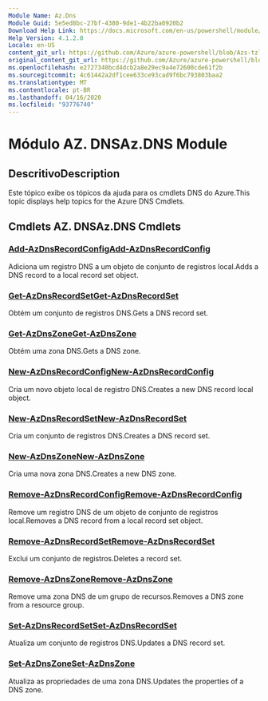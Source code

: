 ```yaml
---
Module Name: Az.Dns
Module Guid: 5e5ed8bc-27bf-4380-9de1-4b22ba0920b2
Download Help Link: https://docs.microsoft.com/en-us/powershell/module/az.dns
Help Version: 4.1.2.0
Locale: en-US
content_git_url: https://github.com/Azure/azure-powershell/blob/Azs-tzl/src/Dns/Dns/help/Az.DNS.md
original_content_git_url: https://github.com/Azure/azure-powershell/blob/Azs-tzl/src/Dns/Dns/help/Az.DNS.md
ms.openlocfilehash: e2727340bcd4dcb2a8e29ec9a4e72600cde61f2b
ms.sourcegitcommit: 4c61442a2df1cee633ce93cad9f6bc793803baa2
ms.translationtype: MT
ms.contentlocale: pt-BR
ms.lasthandoff: 04/16/2020
ms.locfileid: "93776740"
---
```

# <span data-ttu-id="a0040-101">Módulo AZ. DNS</span><span class="sxs-lookup"><span data-stu-id="a0040-101">Az.DNS Module</span></span>
## <span data-ttu-id="a0040-102">Descritivo</span><span class="sxs-lookup"><span data-stu-id="a0040-102">Description</span></span>
<span data-ttu-id="a0040-103">Este tópico exibe os tópicos da ajuda para os cmdlets DNS do Azure.</span><span class="sxs-lookup"><span data-stu-id="a0040-103">This topic displays help topics for the Azure DNS Cmdlets.</span></span>

## <span data-ttu-id="a0040-104">Cmdlets AZ. DNS</span><span class="sxs-lookup"><span data-stu-id="a0040-104">Az.DNS Cmdlets</span></span>
### [<span data-ttu-id="a0040-105">Add-AzDnsRecordConfig</span><span class="sxs-lookup"><span data-stu-id="a0040-105">Add-AzDnsRecordConfig</span></span>](Add-AzDnsRecordConfig.md)
<span data-ttu-id="a0040-106">Adiciona um registro DNS a um objeto de conjunto de registros local.</span><span class="sxs-lookup"><span data-stu-id="a0040-106">Adds a DNS record to a local record set object.</span></span>

### [<span data-ttu-id="a0040-107">Get-AzDnsRecordSet</span><span class="sxs-lookup"><span data-stu-id="a0040-107">Get-AzDnsRecordSet</span></span>](Get-AzDnsRecordSet.md)
<span data-ttu-id="a0040-108">Obtém um conjunto de registros DNS.</span><span class="sxs-lookup"><span data-stu-id="a0040-108">Gets a DNS record set.</span></span>

### [<span data-ttu-id="a0040-109">Get-AzDnsZone</span><span class="sxs-lookup"><span data-stu-id="a0040-109">Get-AzDnsZone</span></span>](Get-AzDnsZone.md)
<span data-ttu-id="a0040-110">Obtém uma zona DNS.</span><span class="sxs-lookup"><span data-stu-id="a0040-110">Gets a DNS zone.</span></span>

### [<span data-ttu-id="a0040-111">New-AzDnsRecordConfig</span><span class="sxs-lookup"><span data-stu-id="a0040-111">New-AzDnsRecordConfig</span></span>](New-AzDnsRecordConfig.md)
<span data-ttu-id="a0040-112">Cria um novo objeto local de registro DNS.</span><span class="sxs-lookup"><span data-stu-id="a0040-112">Creates a new DNS record local object.</span></span>

### [<span data-ttu-id="a0040-113">New-AzDnsRecordSet</span><span class="sxs-lookup"><span data-stu-id="a0040-113">New-AzDnsRecordSet</span></span>](New-AzDnsRecordSet.md)
<span data-ttu-id="a0040-114">Cria um conjunto de registros DNS.</span><span class="sxs-lookup"><span data-stu-id="a0040-114">Creates a DNS record set.</span></span>

### [<span data-ttu-id="a0040-115">New-AzDnsZone</span><span class="sxs-lookup"><span data-stu-id="a0040-115">New-AzDnsZone</span></span>](New-AzDnsZone.md)
<span data-ttu-id="a0040-116">Cria uma nova zona DNS.</span><span class="sxs-lookup"><span data-stu-id="a0040-116">Creates a new DNS zone.</span></span>

### [<span data-ttu-id="a0040-117">Remove-AzDnsRecordConfig</span><span class="sxs-lookup"><span data-stu-id="a0040-117">Remove-AzDnsRecordConfig</span></span>](Remove-AzDnsRecordConfig.md)
<span data-ttu-id="a0040-118">Remove um registro DNS de um objeto de conjunto de registros local.</span><span class="sxs-lookup"><span data-stu-id="a0040-118">Removes a DNS record from a local record set object.</span></span>

### [<span data-ttu-id="a0040-119">Remove-AzDnsRecordSet</span><span class="sxs-lookup"><span data-stu-id="a0040-119">Remove-AzDnsRecordSet</span></span>](Remove-AzDnsRecordSet.md)
<span data-ttu-id="a0040-120">Exclui um conjunto de registros.</span><span class="sxs-lookup"><span data-stu-id="a0040-120">Deletes a record set.</span></span>

### [<span data-ttu-id="a0040-121">Remove-AzDnsZone</span><span class="sxs-lookup"><span data-stu-id="a0040-121">Remove-AzDnsZone</span></span>](Remove-AzDnsZone.md)
<span data-ttu-id="a0040-122">Remove uma zona DNS de um grupo de recursos.</span><span class="sxs-lookup"><span data-stu-id="a0040-122">Removes a DNS zone from a resource group.</span></span>

### [<span data-ttu-id="a0040-123">Set-AzDnsRecordSet</span><span class="sxs-lookup"><span data-stu-id="a0040-123">Set-AzDnsRecordSet</span></span>](Set-AzDnsRecordSet.md)
<span data-ttu-id="a0040-124">Atualiza um conjunto de registros DNS.</span><span class="sxs-lookup"><span data-stu-id="a0040-124">Updates a DNS record set.</span></span>

### [<span data-ttu-id="a0040-125">Set-AzDnsZone</span><span class="sxs-lookup"><span data-stu-id="a0040-125">Set-AzDnsZone</span></span>](Set-AzDnsZone.md)
<span data-ttu-id="a0040-126">Atualiza as propriedades de uma zona DNS.</span><span class="sxs-lookup"><span data-stu-id="a0040-126">Updates the properties of a DNS zone.</span></span>

